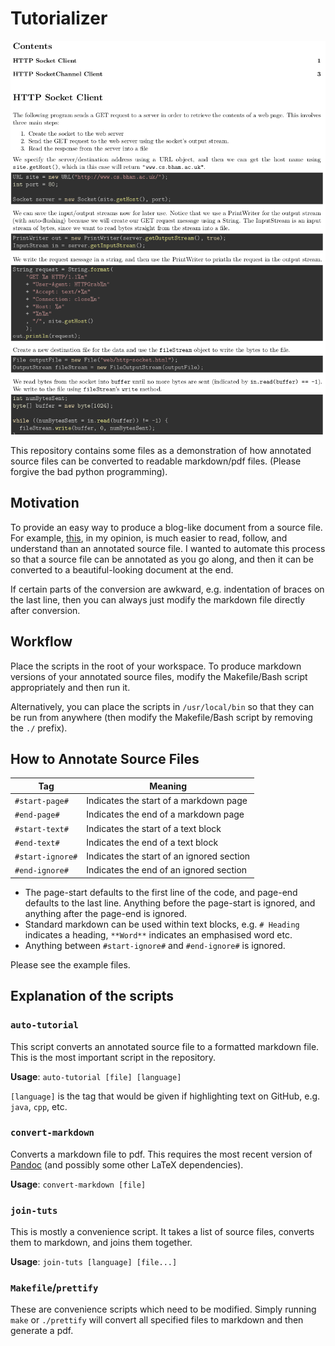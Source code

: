# Tutorializer #
![](output/pdf-img.png)

This repository contains some files as a demonstration of how annotated source files can be converted to readable markdown/pdf files. (Please forgive the bad python programming).

## Motivation ##
To provide an easy way to produce a blog-like document from a source file. For example, [this](http://pacman.blog.br/blog/2012/12/29/spell-correct-in-gawk/), in my opinion, is much easier to read, follow, and understand than an annotated source file. I wanted to automate this process so that a source file can be annotated as you go along, and then it can be converted to a beautiful-looking document at the end.

If certain parts of the conversion are awkward, e.g. indentation of braces on the last line, then you can always just modify the markdown file directly after conversion.

## Workflow ##
Place the scripts in the root of your workspace. To produce markdown versions of your annotated source files, modify the Makefile/Bash script appropriately and then run it.

Alternatively, you can place the scripts in `/usr/local/bin` so that they can be run from anywhere (then modify the Makefile/Bash script by removing the `./` prefix).

## How to Annotate Source Files ##
| Tag | Meaning |
| --- | ------- |
| `#start-page#`  | Indicates the start of a markdown page |
| `#end-page#`    | Indicates the end of a markdown page |
| `#start-text#`  | Indicates the start of a text block |
| `#end-text#`    | Indicates the end of a text block |
| `#start-ignore#`| Indicates the start of an ignored section |
| `#end-ignore#`  | Indicates the end of an ignored section |

- The page-start defaults to the first line of the code, and page-end defaults to the last line. Anything before the page-start is ignored, and anything after the page-end is ignored.
- Standard markdown can be used within text blocks, e.g. `# Heading` indicates a heading, `**Word**` indicates an emphasised word etc.
- Anything between `#start-ignore#` and `#end-ignore#` is ignored.

Please see the example files.

## Explanation of the scripts ##

### `auto-tutorial` ###
This script converts an annotated source file to a formatted markdown file. This is the most important script in the repository. 

**Usage**: `auto-tutorial [file] [language]`

`[language]` is the tag that would be given if highlighting text on GitHub, e.g. `java`, `cpp`, etc.

### `convert-markdown` ###
Converts a markdown file to pdf. This requires the most recent version of [Pandoc](https://github.com/jgm/pandoc/releases) (and possibly some other LaTeX dependencies).

**Usage**: `convert-markdown [file]`

### `join-tuts` ###
This is mostly a convenience script. It takes a list of source files, converts them to markdown, and joins them together.

**Usage**: `join-tuts [language] [file...]`

### `Makefile`/`prettify` ###
These are convenience scripts which need to be modified. Simply running `make` or `./prettify` will convert all specified files to markdown and then generate a pdf.


